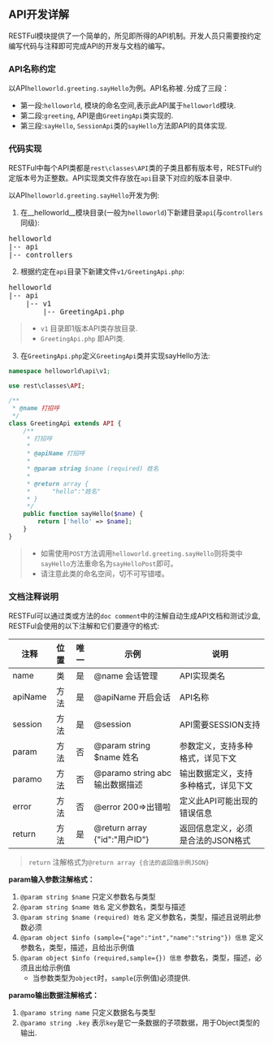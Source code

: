 ## API开发详解

RESTFul模块提供了一个简单的，所见即所得的API机制。开发人员只需要按约定编写代码与注释即可完成API的开发与文档的编写。

### API名称约定
以API`helloworld.greeting.sayHello`为例。API名称被`.`分成了三段：

* 第一段:`helloworld`, 模块的命名空间,表示此API属于`helloworld`模块.
* 第二段:`greeting`, API是由`GreetingApi`类实现的.
* 第三段:`sayHello`, `SessionApi`类的`sayHello`方法即API的具体实现.

### 代码实现
RESTFul中每个API类都是`rest\classes\API`类的子类且都有版本号，RESTFul约定版本号为正整数。API实现类文件存放在`api`目录下对应的版本目录中.

以API`helloworld.greeting.sayHello`开发为例:

1. 在__helloworld__模块目录(一般为`helloworld`)下新建目录`api`(与`controllers`同级):
<pre>
helloworld
|-- api
|-- controllers
</pre>

2. 根据约定在`api`目录下新建文件`v1/GreetingApi.php`:
<pre>
helloworld
|-- api
    |-- v1
        |-- GreetingApi.php 
</pre>

> * `v1` 目录即1版本API类存放目录.
> * `GreetingApi.php` 即API类.

3. 在`GreetingApi.php`定义`GreetingApi`类并实现sayHello方法:

```php
namespace helloworld\api\v1;

use rest\classes\API;

/**
 * @name 打招呼
 */
class GreetingApi extends API {
	/**
	 * 打招呼
	 *
	 * @apiName 打招呼
	 *
	 * @param string $name (required) 姓名
	 *
	 * @return array {
	 *      "hello":"姓名"
	 * }
	 */
	public function sayHello($name) {
		return ['hello' => $name];
	}
}
```

> * 如需使用`POST`方法调用`helloworld.greeting.sayHello`则将类中`sayHello`方法重命名为`sayHelloPost`即可。
> * 请注意此类的命名空间，切不可写错喽。

### 文档注释说明
RESTFul可以通过类或方法的`doc comment`中的注解自动生成API文档和测试沙盒, RESTFul会使用的以下注解和它们要遵守的格式:

|注释|位置|唯一|示例|说明|
|---|:---:|:---:|---|---|
|name|类|是|@name 会话管理|API实现类名|
|apiName|方法|是|@apiName 开启会话|API名称|
|session|方法|是|@session|API需要SESSION支持|
|param|方法|否|@param string $name 姓名|参数定义，支持多种格式，详见下文|
|paramo|方法|否|@paramo string abc 输出数据描述|输出数据定义，支持多种格式，详见下文|
|error|方法|否|@error 200=>出错啦|定义此API可能出现的错误信息|
|return|方法|是|@return array {"id":"用户ID"}|返回信息定义，必须是合法的JSON格式|

> `return` 注解格式为`@return array {合法的返回值示例JSON}`

__param输入参数注解格式：__

1. `@param string $name` 只定义参数名与类型
2. `@param string $name 姓名` 定义参数名，类型与描述
3. `@param string $name (required) 姓名` 定义参数名，类型，描述且说明此参数必须
4. `@param object $info (sample={"age":"int","name":"string"}) 信息` 定义参数名，类型，描述，且给出示例值
5. `@param object $info (required,sample={}) 信息` 参数名，类型，描述，必须且出给示例值
    * 当参数类型为`object`时，`sample`(示例值)必须提供.

__paramo输出数据注解格式：__

1. `@paramo string name` 只定义数据名与类型
2. `@paramo string .key` 表示`key`是它一条数据的子项数据，用于Object类型的输出.

